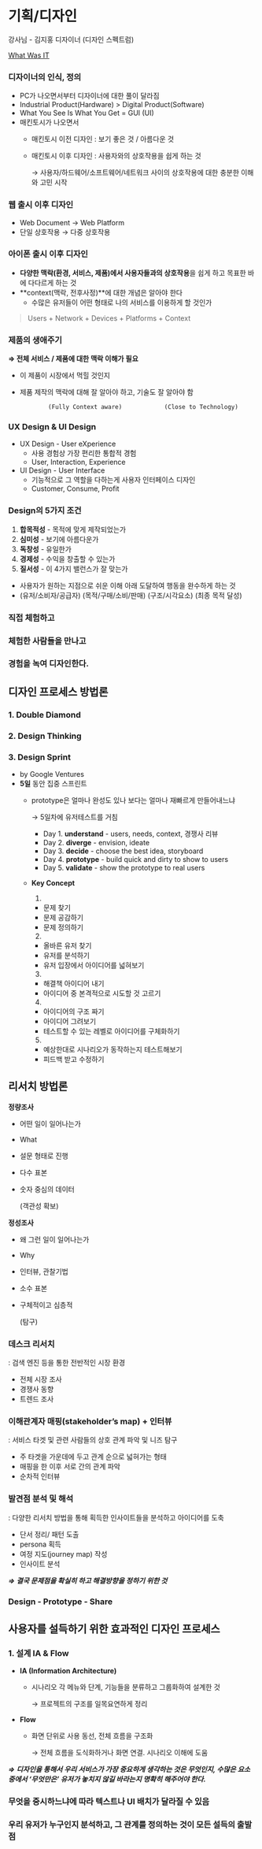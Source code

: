 # 기획/디자인

강사님 - 김지홍 디자이너 (디자인 스펙트럼)

[What Was IT](https://wwit.design/)

### 디자이너의 인식, 정의

- PC가 나오면서부터 디자이너에 대한 풀이 달라짐
- Industrial Product(Hardware) > Digital Product(Software)
- What You See Is What You Get = GUI (UI)
- 매킨토시가 나오면서
    - 매킨토시 이전 디자인 : 보기 좋은 것 / 아름다운 것
    - 매킨토시 이후 디자인 : 사용자와의 상호작용을 쉽게 하는 것
        
        → 사용자/하드웨어/소프트웨어/네트워크 사이의 상호작용에 대한 충분한 이해와 고민 시작
        

### 웹 출시 이후 디자인

- Web Document → Web Platform
- 단일 상호작용 → 다중 상호작용

### 아이폰 출시 이후 디자인

- **다양한 맥락(환경, 서비스, 제품)에서 사용자들과의 상호작용**을 쉽게 하고 목표한 바에 다다르게 하는 것
- **context(맥락, 전후사정)**에 대한 개념은 알아야 한다
    - 수많은 유저들이 어떤 형태로 나의 서비스를 이용하게 할 것인가

> Users + Network + Devices + Platforms + Context
> 

### 제품의 생애주기

**⇒ 전체 서비스 / 제품에 대한 맥락 이해가 필요**

- 이 제품이 시장에서 먹힐 것인지
- 제품 제작의 맥락에 대해 잘 알아야 하고, 기술도 잘 알아야 함
    
              (Fully Context aware)            (Close to Technology)    
    

  

### UX Design & UI Design

- UX Design - User eXperience
    - 사용 경험상 가장 편리한 통합적 경험
    - User, Interaction, Experience
- UI Design - User Interface
    - 기능적으로 그 역할을 다하는게 사용자 인터페이스 디자인
    - Customer, Consume, Profit

### Design의 5가지 조건

1. **합목적성** - 목적에 맞게 제작되었는가
2. **심미성** - 보기에 아름다운가
3. **독창성** - 유일한가
4. **경제성** - 수익을 창출할 수 있는가
5. **질서성** - 이 4가지 밸런스가 잘 맞는가

- 사용자가 원하는 지점으로 쉬운 이해 아래 도달하여 행동을 완수하게 하는 것
- (유저/소비자/공급자) (목적/구매/소비/판매) (구조/시각요소) (최종 목적 달성)

### 직접 체험하고

### 체험한 사람들을 만나고

### 경험을 녹여 디자인한다.

## 디자인 프로세스 방법론

### 1. Double Diamond

### 2. Design Thinking

### 3. Design Sprint

- by Google Ventures
- **5일** 동안 집중 스프린트
    - prototype은 얼마나 완성도 있나 보다는 얼마나 재빠르게 만들어내느냐
        
        → 5일차에 유저테스트를 거침
        
        - Day 1. **understand** - users, needs, context, 경쟁사 리뷰
        - Day 2. **diverge** - envision, ideate
        - Day 3. **decide** - choose the best idea, storyboard
        - Day 4. **prototype** - build quick and dirty to show to users
        - Day 5. **validate** - show the prototype to real users
        
    - **Key Concept**
        
        1) 
        
        - 문제 찾기
        - 문제 공감하기
        - 문제 정의하기
        
        2)
        
        - 올바른 유저 찾기
        - 유저를 분석하기
        - 유저 입장에서 아이디어를 넓혀보기
        
        3) 
        
        - 해결책 아이디어 내기
        - 아이디어 중 본격적으로 시도할 것 고르기
        
        4)
        
        - 아이디어의 구조 짜기
        - 아이디어 그려보기
        - 테스트할 수 있는 레벨로 아이디어를 구체화하기
        
        5) 
        
        - 예상한대로 시나리오가 동작하는지 테스트해보기
        - 피드백 받고 수정하기
    

## 리서치 방법론

**정량조사**

- 어떤 일이 일어나는가
- What
- 설문 형태로 진행
- 다수 표본
- 숫자 중심의 데이터
    
    (객관성 확보)
    

**정성조사**

- 왜 그런 일이 일어나는가
- Why
- 인터뷰, 관찰기법
- 소수 표본
- 구체적이고 심층적
    
    (탐구)
    

### 데스크 리서치

: 검색 엔진 등을 통한 전반적인 시장 환경

- 전체 시장 조사
- 경쟁사 동향
- 트렌드 조사

### 이해관계자 매핑(stakeholder’s map) + 인터뷰

: 서비스 타겟 및 관련 사람들의 상호 관계 파악 및 니즈 탐구

- 주 타겟을 가운데에 두고 관계 순으로 넓혀가는 형태
- 매핑을 한 이후 서로 간의 관계 파악
- 순차적 인터뷰

### 발견점 분석 및 해석

: 다양한 리서치 방법을 통해 획득한 인사이트들을 분석하고 아이디어를 도축

- 단서 정리/ 패턴 도출
- persona 획득
- 여정 지도(journey map) 작성
- 인사이트 분석

***⇒ 결국 문제점을 확실히 하고 해결방향을 정하기 위한 것***

### Design - Prototype - Share

## 사용자를 설득하기 위한 효과적인 디자인 프로세스

### 1. 설계 IA & Flow

- **IA (Information Architecture)**
    - 시나리오 각 메뉴와 단계, 기능들을 분류하고 그룹화하여 설계한 것
        
        → 프로젝트의 구조를 일목요연하게 정리
        
- **Flow**
    - 화면 단위로 사용 동선, 전체 흐름을 구조화
        
        → 전체 흐름을 도식화하거나 화면 연결. 시나리오 이해에 도움
        

***⇒ 디자인을 통해서 우리 서비스가 가장 중요하게 생각하는 것은 무엇인지, 수많은 요소 중에서 ‘무엇만은’ 유저가 놓치지 않길 바라는지 명확히 해주어야 한다.***

### 무엇을 중시하느냐에 따라 텍스트나 UI 배치가 달라질 수 있음

### 우리 유저가 누구인지 분석하고, 그 관계를 정의하는 것이 모든 설득의 출발점